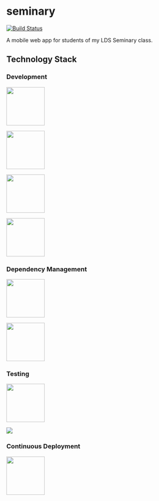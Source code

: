 # seminary

[![Build Status](https://travis-ci.org/realgt/seminary.svg?branch=master)](https://travis-ci.org/realgt/seminary)

A mobile web app for students of my LDS Seminary class. 


## Technology Stack
### Development
<a href="https://angularjs.org/"><img height="100" src="https://camo.githubusercontent.com/1e69ab49e036e577d4c651ebe8a7e43c95fb34a3/68747470733a2f2f616e67756c61726a732e6f72672f696d672f416e67756c61724a532d6c617267652e706e67"></a>

<a href="https://www.firebase.com/"><img height="100" src="https://camo.githubusercontent.com/71219ab5a90a68c77aeb1f39a0c9dff9001fc3e6/68747470733a2f2f6d656469612e6c6963646e2e636f6d2f6d656469612f702f372f3030302f3165312f3264332f303030383130652e706e67"></a>

<a href="http://yeoman.io"><img height="100" src="https://raw.githubusercontent.com/yeoman/media/master/optimized/yeoman-300x200.png"></a>

<a href="http://gruntjs.com/"><img height="100" src="https://raw.githubusercontent.com/gruntjs/gruntjs.com/master/src/media/grunt-logo.png"></a>

### Dependency Management
<a href="http://bower.io/"><img height="100" src="https://camo.githubusercontent.com/aad5f0385a2d8524cb366a1bad62bc74e797743a/687474703a2f2f692e696d6775722e636f6d2f516d47485067632e706e67"></a>

<a href="https://www.npmjs.com/"><img height="100" src="https://raw.githubusercontent.com/isaacs/npm/master/html/npm-256-square.png"></a>


### Testing
<a href="http://jasmine.github.io"><img height="100" src="https://camo.githubusercontent.com/d3afdfc8b8075b9daf5109c4af7b8b07ab2d7c04/68747470733a2f2f7261776769746875622e636f6d2f6a61736d696e652f6a61736d696e652f6d61737465722f696d616765732f6a61736d696e652d686f72697a6f6e74616c2e737667"></a>

<a href="http://karma-runner.github.io/"><img src="https://camo.githubusercontent.com/e776dd5ec85da8c5deada5502d3613a36b90aad9/687474703a2f2f6b61726d612d72756e6e65722e6769746875622e696f2f6173736574732f696d672f62616e6e65722e706e67"></a>

### Continuous Deployment

<a href="https://travis-ci.org/"><img height="100" src="https://camo.githubusercontent.com/e20fd09d45a4ad035cac74339a671465ddf7a8ae/68747470733a2f2f63646e2e7472617669732d63692e636f6d2f696d616765732f70726f2d6c616e64696e672f54726176697343492d6d6173636f742d30386334333161343566393633626464393962343463346364623664363562382e737667"></a>

